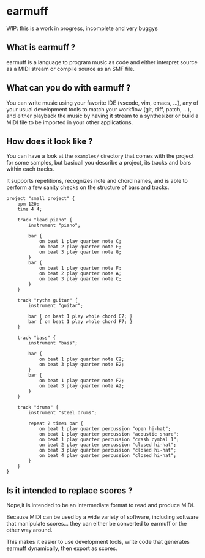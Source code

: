 # earmuff

WIP: this is a work in progress, incomplete and very buggys


## What is earmuff ?

earmuff is a language to program music as code and either interpret source as a MIDI stream or compile source as an SMF file.


## What can you do with earmuff ?

You can write music using your favorite IDE (vscode, vim, emacs, ...),
any of your usual development tools to match your workflow (git, diff, patch, ...),
and either playback the music by having it stream to a synthesizer or build a MIDI file to be imported in your other applications.


## How does it look like ?

You can have a look at the `examples/` directory that comes with the project for some samples,
but basicall you describe a project,
its tracks and bars within each tracks.

It supports repetitions,
recognizes note and chord names,
and is able to perform a few sanity checks on the structure of bars and tracks.


```
project "small project" {
    bpm 120;
    time 4 4;

    track "lead piano" {
        instrument "piano";

        bar {
            on beat 1 play quarter note C;
            on beat 2 play quarter note E;
            on beat 3 play quarter note G;
        }
        bar {
            on beat 1 play quarter note F;
            on beat 2 play quarter note A;
            on beat 3 play quarter note C;
        }
    }

    track "rythm guitar" {
        instrument "guitar";

        bar { on beat 1 play whole chord C7; }
        bar { on beat 1 play whole chord F7; }
    }

    track "bass" {
        instrument "bass";

        bar {
            on beat 1 play quarter note C2;
            on beat 3 play quarter note E2;
        }
        bar {
            on beat 1 play quarter note F2;
            on beat 3 play quarter note A2;
        }
    }

    track "drums" {
        instrument "steel drums";

        repeat 2 times bar {
            on beat 1 play quarter percussion "open hi-hat";
            on beat 1 play quarter percussion "acoustic snare";
            on beat 1 play quarter percussion "crash cymbal 1";
            on beat 2 play quarter percussion "closed hi-hat";
            on beat 3 play quarter percussion "closed hi-hat";
            on beat 4 play quarter percussion "closed hi-hat";
        }
    }
}
```

## Is it intended to replace scores ?

Nope,it is intended to be an intermediate format to read and produce MIDI.

Because MIDI can be used by a wide variety of software,
including software that manipulate scores...
they can either be converted to earmuff or the other way around.

This makes it easier to use development tools,
write code that generates earmuff dynamically,
then export as scores.